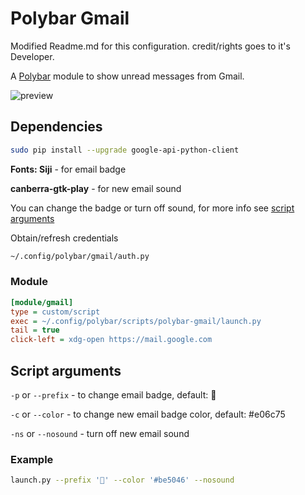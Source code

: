 # Polybar Gmail

Modified Readme.md for this configuration. credit/rights goes to it's Developer.

A [Polybar](https://github.com/jaagr/polybar) module to show unread messages from Gmail.

![preview](https://github.com/vyachkonovalov/polybar-gmail/raw/master/preview.png)

## Dependencies

```sh
sudo pip install --upgrade google-api-python-client
```

**Fonts: Siji** - for email badge

**canberra-gtk-play** - for new email sound

You can change the badge or turn off sound, for more info see [script arguments](#script-arguments)

Obtain/refresh credentials

```sh
~/.config/polybar/gmail/auth.py
```

### Module

```ini
[module/gmail]
type = custom/script
exec = ~/.config/polybar/scripts/polybar-gmail/launch.py
tail = true
click-left = xdg-open https://mail.google.com
```

## Script arguments

`-p` or `--prefix` - to change email badge, default: 

`-c` or `--color` - to change new email badge color, default: #e06c75

`-ns` or `--nosound` - turn off new email sound

### Example

```sh
launch.py --prefix '📧' --color '#be5046' --nosound
```
